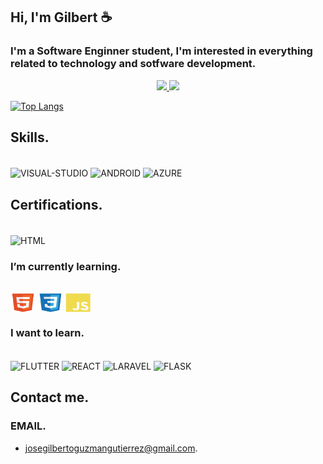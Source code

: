 ## Hi, I'm Gilbert ☕
### I'm a Software Enginner student, I'm interested in everything related to technology and sotfware development.

<div align="center">
  <a href="https://github.com/Gilberto-Guzman">
  <img height="180em" src="https://github-readme-stats.vercel.app/api?username=Gilberto-Guzman&show_icons=true&theme=algolia&include_all_commits=true&count_private=true"/>
  <img height="180em" src="https://github-readme-stats.vercel.app/api/top-langs/?username=Gilberto-Guzman&layout=compact&langs_count=7&theme=algolia"/>
</div>

  [![Top Langs](https://github-readme-stats.vercel.app/api/top-langs/?username=Gilberto-Guzman&layout=compact)](https://github.com/anuraghazra/github-readme-stats)

## Skills.  
<div style="display: inline_block"><br> 
    <img align="center" alt="VISUAL-STUDIO" height="30" width="40" src="https://cdn.jsdelivr.net/gh/devicons/devicon/icons/visualstudio/visualstudio-plain.svg">
    <img align="center" alt="ANDROID" height="30" width="40" src="https://cdn.jsdelivr.net/gh/devicons/devicon/icons/androidstudio/androidstudio-original.svg">
    <img align="center" alt="AZURE" height="30" width="40" src="https://cdn.jsdelivr.net/gh/devicons/devicon/icons/azure/azure-original.svg">  
</div>

## Certifications.
<div style="display: inline_block"><br>
   <img align="center" alt="HTML" height="150" width="150" src="https://miro.medium.com/max/1200/1*xaBJMux-ZpeRnyH3RDQXYA.png">
</div>

            
### I’m currently learning.
<div style="display: inline_block"><br>               
  <img align="center" alt="HTML" height="30" width="40" src="https://raw.githubusercontent.com/devicons/devicon/master/icons/html5/html5-original.svg">
  <img align="center" alt="CSS" height="30" width="40" src="https://raw.githubusercontent.com/devicons/devicon/master/icons/css3/css3-original.svg">
  <img align="center" alt="JS" height="30" width="40" src="https://raw.githubusercontent.com/devicons/devicon/master/icons/javascript/javascript-plain.svg">
</div>
    
### I want to learn.
<div style="display: inline_block"><br>               
  <img align="center" alt="FLUTTER" height="30" width="40" src="https://cdn.jsdelivr.net/gh/devicons/devicon/icons/flutter/flutter-original.svg">
  <img align="center" alt="REACT" height="30" width="40" src="https://cdn.jsdelivr.net/gh/devicons/devicon/icons/react/react-original.svg">
  <img align="center" alt="LARAVEL" height="30" width="40" src="https://cdn.jsdelivr.net/gh/devicons/devicon/icons/laravel/laravel-plain.svg">
  <img align="center" alt="FLASK" height="30" width="40" src="https://cdn.jsdelivr.net/gh/devicons/devicon/icons/flask/flask-original.svg">
</div>

## Contact me.
### EMAIL.  
- josegilbertoguzmangutierrez@gmail.com.

<!--
### PORTFOLIO (Website).
- WORKING IN PROGRESS...

### CV. 
- WORKING IN PROGRESS...  
-->
